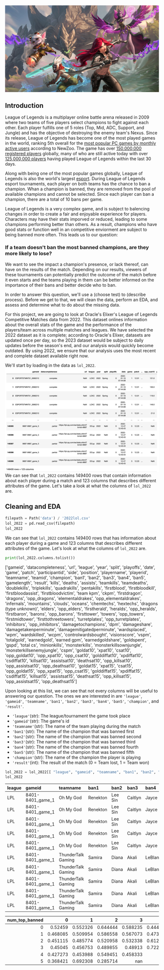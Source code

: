 ![lolimg](/images/lolbanner.jpeg)
## Introduction
League of Legends is a multiplayer online battle arena released in 2009 where two teams of five players select champions to fight against each other. Each player fulfills one of 5 roles (Top, Mid, ADC, Support, and Jungle) and has the objective of destroying the enemy team's Nexus. Since its release, League of Legends has become one of the most played games in the world, ranking 5th overall for the [most popular PC games by monthly active users](https://newzoo.com/resources/rankings/top-20-pc-games) according to NewZoo. The game has over [150,000,000 registered players](https://prioridata.com/data/league-of-legends/#:~:text=With%20over%20150%20million%20registered,games%20worldwide%20as%20of%202023.) globally, many of who are still active today with over [125,000,000 players](https://activeplayer.io/league-of-legends/) having played League of Legends within the last 30 days. 

Along with being one of the most popular games globally, League of Legends is also the world's largest [esport](https://en.wikipedia.org/wiki/Esports). During League of Legends esport tournaments, each player on both teams has the chance to ban a champion. Whan a champion is banned, they are removed from the pool of available champions and cannot be selected. Since each player can ban a champion, there are a total of 10 bans per game. 

League of Legends is a very complex game, and is subject to balencing changes in order to create a fair and enjoyable experience for players. Characters may have their stats imporved or reduced, leading to some champions performing better than others. As a result, champions who have good stats or function well in an competitive enviorment are subject to being banned more often. This leads us to our question:

### If a team doesn't ban the most banned champions, are they more likely to lose?


We want to see the impact a champion's presence, or lack thereof, can have on the results of the match. Depending on our results, viewers of these tournaments can potentially predict the outcome of the match before it even starts and the teams playing in them can be better informed on the importance of their bans and better decide who to ban.
   
In order to answer this question, we'll use a (choose test) to (describe process). Before we get to that, we will clean the data, perform an EDA, and assess and determine what to do about the missing data.

For this project, we are going to look at Oracle's Elixer's League of Legends Competitive Matches data from 2022. This dataset onlines information about the overall stats of the game and the performance of the players/team across multiple matches and leagues. We have selected the 2022 dataset as it is complete; according to Oracle's Elixer,  datasets are updated once per day, so the 2023 dataset would be subject to daily updates before the season's end, and our analysis would quickly become outdated. By using 2022, we ensure that our analysis uses the most recent and complete dataset available right now.

We'll start by loading in the data as `lol_2022`.
![dataframe with uncleaned league of legends data](/images/uncleaneddf.png)
We can see that `lol_2022` contains 149400 rows that contain information about each player during a match and 123 columns that describes different attributes of the game. Let's take a look at what the columns of `lol_2022` are.

## Cleaning and EDA
```py
filepath = Path('data') / '2022lol.csv' 
lol_2022 = pd.read_csv(filepath)
lol_2022
```
We can see that `lol_2022` contains 149400 rows that has information about each player during a game and 123 columns that describes different attributes of the game. Let's look at what the columns of `lol_2022` are.
```py
print(lol_2022.columns.tolist())
```
['gameid', 'datacompleteness', 'url', 'league', 'year', 'split', 'playoffs', 'date', 'game', 'patch', 'participantid', 'side', 'position', 'playername', 'playerid', 'teamname', 'teamid', 'champion', 'ban1', 'ban2', 'ban3', 'ban4', 'ban5', 'gamelength', 'result', 'kills', 'deaths', 'assists', 'teamkills', 'teamdeaths', 'doublekills', 'triplekills', 'quadrakills', 'pentakills', 'firstblood', 'firstbloodkill', 'firstbloodassist', 'firstbloodvictim', 'team kpm', 'ckpm', 'firstdragon', 'dragons', 'opp_dragons', 'elementaldrakes', 'opp_elementaldrakes', 'infernals', 'mountains', 'clouds', 'oceans', 'chemtechs', 'hextechs', 'dragons (type unknown)', 'elders', 'opp_elders', 'firstherald', 'heralds', 'opp_heralds', 'firstbaron', 'barons', 'opp_barons', 'firsttower', 'towers', 'opp_towers', 'firstmidtower', 'firsttothreetowers', 'turretplates', 'opp_turretplates', 'inhibitors', 'opp_inhibitors', 'damagetochampions', 'dpm', 'damageshare', 'damagetakenperminute', 'damagemitigatedperminute', 'wardsplaced', 'wpm', 'wardskilled', 'wcpm', 'controlwardsbought', 'visionscore', 'vspm', 'totalgold', 'earnedgold', 'earned gpm', 'earnedgoldshare', 'goldspent', 'gspd', 'total cs', 'minionkills', 'monsterkills', 'monsterkillsownjungle', 'monsterkillsenemyjungle', 'cspm', 'goldat10', 'xpat10', 'csat10', 'opp_goldat10', 'opp_xpat10', 'opp_csat10', 'golddiffat10', 'xpdiffat10', 'csdiffat10', 'killsat10', 'assistsat10', 'deathsat10', 'opp_killsat10', 'opp_assistsat10', 'opp_deathsat10', 'goldat15', 'xpat15', 'csat15', 'opp_goldat15', 'opp_xpat15', 'opp_csat15', 'golddiffat15', 'xpdiffat15', 'csdiffat15', 'killsat15', 'assistsat15', 'deathsat15', 'opp_killsat15', 'opp_assistsat15', 'opp_deathsat15']

Upon looking at this list, we can see that not every columns will be useful to answering our question. The ones we are interested in are `'league'`, `'gameid'`, `'teamname'`, `'ban1'`, `'ban2'`, `'ban3'`, `'ban4'`, `'ban5'`, `'champion'`, and `'result'`. 

- `'league'`(str): The league/tournament the game took place
- `'gameid'`(str): The game's id
- `'teamname'`(str): The name of the team playing during the match
- `'ban1'`(str): The name of the champion that was banned first
- `'ban2'`(str): The name of the champion that was banned second
- `'ban3'`(str): The name of the champion that was banned third
- `'ban4'`(str): The name of the champion that was banned fourth
- `'ban5'`(str): The name of the champion that was banned fifth
- `'champion'`(str): The name of the champion the player is playing
- `'result'`(int): The result of the match (0 = Team lost, 1 = Team won)

```py
lol_2022 = lol_2022[[ "league", "gameid", "teamname", "ban1", "ban2", "ban3", "ban4", "ban5", "champion", "result"]]
lol_2022
```

| league   | gameid           | teamname           | ban1     | ban2    | ban3    | ban4    | ban5    | champion   |   result |
|:---------|:-----------------|:-------------------|:---------|:--------|:--------|:--------|:--------|:-----------|---------:|
| LPL      | 8401-8401_game_1 | Oh My God          | Renekton | Lee Sin | Caitlyn | Jayce   | Camille | Gwen       |        1 |
| LPL      | 8401-8401_game_1 | Oh My God          | Renekton | Lee Sin | Caitlyn | Jayce   | Camille | Jarvan IV  |        1 |
| LPL      | 8401-8401_game_1 | Oh My God          | Renekton | Lee Sin | Caitlyn | Jayce   | Camille | Syndra     |        1 |
| LPL      | 8401-8401_game_1 | Oh My God          | Renekton | Lee Sin | Caitlyn | Jayce   | Camille | Jinx       |        1 |
| LPL      | 8401-8401_game_1 | Oh My God          | Renekton | Lee Sin | Caitlyn | Jayce   | Camille | Nautilus   |        1 |
| LPL      | 8401-8401_game_1 | ThunderTalk Gaming | Samira   | Diana   | Akali   | LeBlanc | Rumble  | Jax        |        0 |
| LPL      | 8401-8401_game_1 | ThunderTalk Gaming | Samira   | Diana   | Akali   | LeBlanc | Rumble  | Xin Zhao   |        0 |
| LPL      | 8401-8401_game_1 | ThunderTalk Gaming | Samira   | Diana   | Akali   | LeBlanc | Rumble  | Vex        |        0 |
| LPL      | 8401-8401_game_1 | ThunderTalk Gaming | Samira   | Diana   | Akali   | LeBlanc | Rumble  | Aphelios   |        0 |
| LPL      | 8401-8401_game_1 | ThunderTalk Gaming | Samira   | Diana   | Akali   | LeBlanc | Rumble  | Thresh     |        0 |







|   num_top_banned |        0 |        1 |        2 |          3 |          4 |
|-----------------:|---------:|---------:|---------:|-----------:|-----------:|
|                0 | 0.52459  | 0.552326 | 0.644444 |   0.588235 |   0.444444 |
|                1 | 0.468085 | 0.509954 | 0.586558 |   0.567073 |   0.473684 |
|                2 | 0.451115 | 0.485774 | 0.520958 |   0.532338 |   0.612903 |
|                3 | 0.45045  | 0.456753 | 0.489855 |   0.48913  |   0.722222 |
|                4 | 0.427273 | 0.453988 | 0.549451 |   0.458333 |   1        |
|                5 | 0.368421 | 0.692308 | 0.285714 | nan        | nan        |
